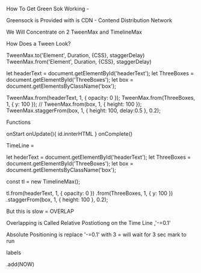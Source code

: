 <!--
What is Greensock and how to usr CDN
  How To taget an Elemet in the dom
  Wright Simple TweenMax Selector
Dif To and From

Stagger
call Back
Time Line
Struncture Simple TimeLine
Overlap TimeLine Animations
Adding Lablel
And RElitive Positions
Show A preLoader
 -->

How To Get Green Sok Working -

Greensock is Provided with is CDN - Contend Distribution Network

We Will Concentrate on 2 TweenMax and TimelineMax

How Does a Tween Look?

TweenMax.to('Element', Duration, {CSS}, staggerDelay)
TweenMax.from('Element', Duration, {CSS}, staggerDelay)

let headerText = document.getElementById('headerText');
let ThreeBoxes = document.getElementById('ThreeBoxes');
let box = document.getElementsByClassName('box');

TweenMax.from(headerText, 1, { opacity: 0 });
TweenMax.from(ThreeBoxes, 1, { y: 100 });
// TweenMax.from(box, 1, { height: 100 });
TweenMax.staggerFrom(box, 1, { height: 100, delay:0.5 }, 0.2);

Functions

onStart
onUpdate(){
id.innterHTML
}
onComplete()

TimeLine =

let hederText = document.getElementById('headerText');
let ThreeBoxes = document.getElementById('ThreeBoxes');
let box = document.getElementsByClassName('box');

const tl = new TimelineMax();

tl.from(headerText, 1, { opacity: 0 })
.from(ThreeBoxes, 1, { y: 100 })
.staggerFrom(box, 1, { height: 100 }, 0.2);

But this is slow = OVERLAP

Overlapping is Called Relative Postiotiong on the Time Line
,'-=0.1'

Absolute Positioning is replace '-=0.1' with 3 = will wait for 3 sec mark to run

labels

.add(NOW)

